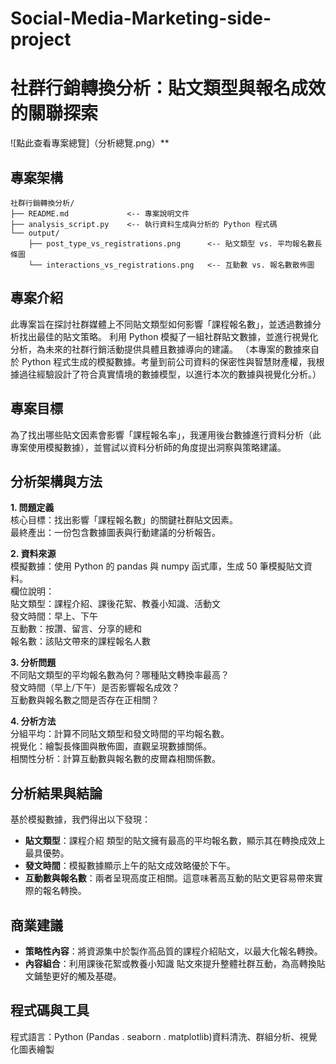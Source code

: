 # Social-Media-Marketing-side-project
# 社群行銷轉換分析：貼文類型與報名成效的關聯探索

![點此查看專案總覽]（分析總覽.png）**

## 專案架構
```
社群行銷轉換分析/
├── README.md             <-- 專案說明文件
├── analysis_script.py    <-- 執行資料生成與分析的 Python 程式碼
└── output/
    ├── post_type_vs_registrations.png      <-- 貼文類型 vs. 平均報名數長條圖
    └── interactions_vs_registrations.png   <-- 互動數 vs. 報名數散佈圖
```
## 專案介紹
此專案旨在探討社群媒體上不同貼文類型如何影響「課程報名數」，並透過數據分析找出最佳的貼文策略。
利用 Python 模擬了一組社群貼文數據，並進行視覺化分析，為未來的社群行銷活動提供具體且數據導向的建議。
（本專案的數據來自於 Python 程式生成的模擬數據。考量到前公司資料的保密性與智慧財產權，我根據過往經驗設計了符合真實情境的數據模型，以進行本次的數據與視覺化分析。）

## 專案目標
為了找出哪些貼文因素會影響「課程報名率」，我運用後台數據進行資料分析（此專案使用模擬數據），並嘗試以資料分析師的角度提出洞察與策略建議。

## 分析架構與方法
**1. 問題定義**<br>
核心目標：找出影響「課程報名數」的關鍵社群貼文因素。<br>
最終產出：一份包含數據圖表與行動建議的分析報告。

**2. 資料來源**<br>
模擬數據：使用 Python 的 pandas 與 numpy 函式庫，生成 50 筆模擬貼文資料。<br>
欄位說明：<br>
貼文類型：課程介紹、課後花絮、教養小知識、活動文<br>
發文時間：早上、下午<br>
互動數：按讚、留言、分享的總和<br>
報名數：該貼文帶來的課程報名人數

**3. 分析問題**<br>
不同貼文類型的平均報名數為何？哪種貼文轉換率最高？<br>
發文時間（早上/下午）是否影響報名成效？<br>
互動數與報名數之間是否存在正相關？

**4. 分析方法**<br>
分組平均：計算不同貼文類型和發文時間的平均報名數。<br>
視覺化：繪製長條圖與散佈圖，直觀呈現數據關係。<br>
相關性分析：計算互動數與報名數的皮爾森相關係數。

## 分析結果與結論
基於模擬數據，我們得出以下發現：<br>
- **貼文類型**：課程介紹 類型的貼文擁有最高的平均報名數，顯示其在轉換成效上最具優勢。
- **發文時間**：模擬數據顯示上午的貼文成效略優於下午。
- **互動數與報名數**：兩者呈現高度正相關。這意味著高互動的貼文更容易帶來實際的報名轉換。

## 商業建議
- **策略性內容**：將資源集中於製作高品質的課程介紹貼文，以最大化報名轉換。
- **內容組合**：利用課後花絮或教養小知識 貼文來提升整體社群互動，為高轉換貼文鋪墊更好的觸及基礎。

## 程式碼與工具
程式語言：Python (Pandas . seaborn . matplotlib)資料清洗、群組分析、視覺化圖表繪製
